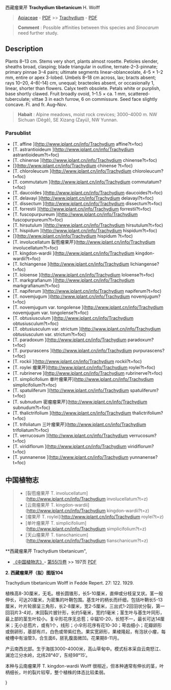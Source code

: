 西藏瘤果芹 **Trachydium tibetanicum** H. Wolff

> [Apiaceae](http://www.iplant.cn/info/Apiaceae?t=foc) - [PDF](http://www.iplant.cn/foc/pdf/Apiaceae.pdf) >> [Trachydium](http://www.iplant.cn/info/Trachydium?t=foc) - [PDF](http://www.iplant.cn/foc/pdf/Trachydium.pdf)


> **Comment** : 
> Possible affinities between this species and *Sinocarum* need further study.

## Description

Plants 8–13 cm. Stems very short, plants almost rosette. Petioles slender, sheaths broad, clasping; blade triangular in outline, ternate-2–3-pinnate; primary pinnae 3–4 pairs; ultimate segments linear-oblanceolate, 4–5 × 1–2 mm, entire or apex 3-lobed. Umbels 8–18 cm across, lax; bracts absent; rays 10–20, 4–8(–14) cm, unequal; bracteoles absent, or occasionally 1, linear, shorter than flowers. Calyx teeth obsolete. Petals white or purplish, base shortly clawed. Fruit broadly ovoid, 1–1.5 × ca. 1 mm, scattered-tuberculate; vittae 3 in each furrow, 6 on commissure. Seed face slightly concave. Fl. and fr. Aug–Nov.


> **Habait** : 
> Alpine meadows, moist rock crevices; 3000–4000 m. NW Sichuan (Dêgê), SE Xizang (Zayü), NW Yunnan.

### Parsublist

* [T.  affine  ](http://www.iplant.cn/info/Trachydium affine?t=foc)
* [T.  astrantioideum  ](http://www.iplant.cn/info/Trachydium astrantioideum?t=foc)
* [T.  chinense  ](http://www.iplant.cn/info/Trachydium chinense?t=foc)
* [](http://www.iplant.cn/info/Trachydium chinense <homonym1>?t=foc)
* [T.  chloroleucum  ](http://www.iplant.cn/info/Trachydium chloroleucum?t=foc)
* [T.  commutatum  ](http://www.iplant.cn/info/Trachydium commutatum?t=foc)
* [T.  daucoides  ](http://www.iplant.cn/info/Trachydium daucoides?t=foc)
* [T.  delavayi  ](http://www.iplant.cn/info/Trachydium delavayi?t=foc)
* [T.  dissectum  ](http://www.iplant.cn/info/Trachydium dissectum?t=foc)
* [T.  forrestii  ](http://www.iplant.cn/info/Trachydium forrestii?t=foc)
* [T.  fuscopurpureum  ](http://www.iplant.cn/info/Trachydium fuscopurpureum?t=foc)
* [T.  hirsutulum  ](http://www.iplant.cn/info/Trachydium hirsutulum?t=foc)
* [T.  hispidum  ](http://www.iplant.cn/info/Trachydium hispidum?t=foc)
* [](http://www.iplant.cn/info/Trachydium hispidum <homonym1>?t=foc)
* [T.  involucellatum  裂苞瘤果芹](http://www.iplant.cn/info/Trachydium involucellatum?t=foc)
* [T.  kingdon-wardii  ](http://www.iplant.cn/info/Trachydium kingdon-wardii?t=foc)
* [T.  lichiangense  ](http://www.iplant.cn/info/Trachydium lichiangense?t=foc)
* [T.  loloense  ](http://www.iplant.cn/info/Trachydium loloense?t=foc)
* [T.  markgrafianum  ](http://www.iplant.cn/info/Trachydium markgrafianum?t=foc)
* [T.  napiferum  ](http://www.iplant.cn/info/Trachydium napiferum?t=foc)
* [T.  novemjugum  ](http://www.iplant.cn/info/Trachydium novemjugum?t=foc)
* [T.  novemjugum var. tongolense  ](http://www.iplant.cn/info/Trachydium novemjugum var. tongolense?t=foc)
* [T.  obtusiusculum  ](http://www.iplant.cn/info/Trachydium obtusiusculum?t=foc)
* [T.  obtusiusculum var. strictum  ](http://www.iplant.cn/info/Trachydium obtusiusculum var. strictum?t=foc)
* [T.  paradoxum  ](http://www.iplant.cn/info/Trachydium paradoxum?t=foc)
* [T.  purpurascens  ](http://www.iplant.cn/info/Trachydium purpurascens?t=foc)
* [T.  rockii  ](http://www.iplant.cn/info/Trachydium rockii?t=foc)
* [T.  roylei  瘤果芹](http://www.iplant.cn/info/Trachydium roylei?t=foc)
* [T.  rubrinerve  ](http://www.iplant.cn/info/Trachydium rubrinerve?t=foc)
* [T.  simplicifolium  单叶瘤果芹](http://www.iplant.cn/info/Trachydium simplicifolium?t=foc)
* [T.  spatuliferum  ](http://www.iplant.cn/info/Trachydium spatuliferum?t=foc)
* [T.  subnudum  密瘤瘤果芹](http://www.iplant.cn/info/Trachydium subnudum?t=foc)
* [T.  thalictrifolium  ](http://www.iplant.cn/info/Trachydium thalictrifolium?t=foc)
* [T.  trifoliatum  三叶瘤果芹](http://www.iplant.cn/info/Trachydium trifoliatum?t=foc)
* [T.  verrucosum  ](http://www.iplant.cn/info/Trachydium verrucosum?t=foc)
* [T.  viridiflorum  ](http://www.iplant.cn/info/Trachydium viridiflorum?t=foc)
* [T.  yunnanense  ](http://www.iplant.cn/info/Trachydium yunnanense?t=foc)


## 中国植物志

> * [裂苞瘤果芹  T.  involucellatum](http://www.iplant.cn/info/Trachydium involucellatum?t=z)
> * [云南瘤果芹  T.  kingdon-wardii](http://www.iplant.cn/info/Trachydium kingdon-wardii?t=z)
> * [瘤果芹  T.  roylei](http://www.iplant.cn/info/Trachydium roylei?t=z)
> * [单叶瘤果芹  T.  simplicifolium](http://www.iplant.cn/info/Trachydium simplicifolium?t=z)
> * [天山瘤果芹  T.  tianschanicum](http://www.iplant.cn/info/Trachydium tianschanicum?t=z)


**西藏瘤果芹 Trachydium tibetanicum",

* [《中国植物志》](http://www.iplant.cn/frps)- [第55(1)卷](http://www.iplant.cn/frps/vol/55(1)) >> 197页 [PDF](http://www.iplant.cn/frps/pdf/55(1)/197a.PDF)


**2. 西藏瘤果芹（拟）图版104**

Trachydium tibetanicum Wolff in Fedde Repert. 27: 122. 1929.

植株高8-30厘米，无毛。根长圆锥形，长5-10厘米，直伸或分枝呈叉状。茎一般伸长，可达20厘米，为密集的叶鞘包围。基生叶的柄长而纤细，包括叶鞘长5-13厘米，叶片轮廓呈三角形，长2-8厘米，宽2-5厘米，三出式1-2回羽状分裂，第一回羽片3-4对，末回裂片披针形，长约5毫米，宽约1毫米；茎生叶与基生叶同形，最上部的茎生叶较小。复伞形花序无总苞；伞辐10-20，长短不一，最长可达14厘米；无小总苞片，或有1个，线形；小伞形花序有花10-30；萼齿细小；花瓣卵形或倒卵形，基部有爪，白色或带紫红色。果实宽卵形，果棱隆起，有泡状小瘤，每棱槽中有油管3，合生面6，胚乳腹面微凹。花果期8-11月。

产云南西北部。生于海拔3000-4000米，高山草甸中。模式标本采自云南怒江、澜沧江分水岭，北纬28°40′，东经98°15′。

本种与云南瘤果芹 T. kingdon-wardii Wolff 很相近，但本种通常有伸长的茎，叶柄细长，叶的裂片较窄，整个植株的体态比较柔弱。

}